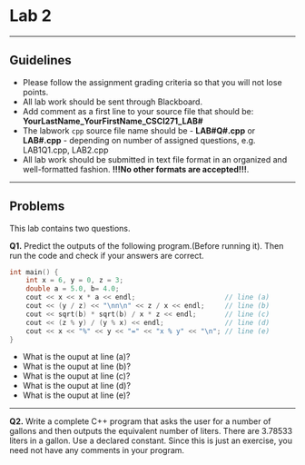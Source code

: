 # Lab 2

---

## Guidelines

- Please follow the assignment grading criteria so that you will not lose points.
- All lab work should be sent through Blackboard.
- Add comment as a first line to your source file that should be: **YourLastName_YourFirstName_CSCI271_LAB#**
- The labwork `cpp` source file name  should be - **LAB#Q#.cpp** or **LAB#.cpp** - depending on number of assigned questions, e.g. LAB1Q1.cpp, LAB2.cpp
- All lab work should be submitted in text file format in an organized and well-formatted fashion. **!!!No other formats are accepted!!!**.

---

## Problems

This lab contains two questions.

**Q1.** Predict the outputs of the following program.(Before running it). Then run the code and check if your answers are correct.

```c++
int main() {
    int x = 6, y = 0, z = 3;
    double a = 5.0, b= 4.0;
    cout << x << x * a << endl;                      // line (a)
    cout << (y / z) << "\nn\n" << z / x << endl;     // line (b)
    cout << sqrt(b) * sqrt(b) / x * z << endl;       // line (c)
    cout << (z % y) / (y % x) << endl;               // line (d)
    cout << x << "%" << y << "=" << "x % y" << "\n"; // line (e)
}
```

- What is the ouput at line (a)?
- What is the ouput at line (b)?
- What is the ouput at line (c)?
- What is the ouput at line (d)?
- What is the ouput at line (e)?

---

**Q2.** Write a complete C++ program that asks the user for a number of gallons and then outputs the equivalent number of liters. There are 3.78533 liters in a gallon. Use a declared constant. Since this is just an exercise, you need not have any comments in your program.

